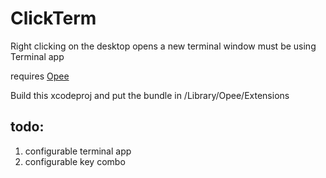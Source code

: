 # ClickTerm
Right clicking on the desktop opens a new terminal window
must be using Terminal app

requires [Opee](https://github.com/alexzielenski/Opee)

Build this xcodeproj and put the bundle in /Library/Opee/Extensions

## todo:
1. configurable terminal app
2. configurable key combo
